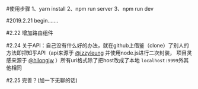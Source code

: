 #使用步骤
1、yarn install
2、npm run server
3、npm run dev

#2019.2.21
begin.......

#2.22
增加路由组件

#2.24
关于API：自己没有什么好的办法，就在github上借鉴（clone）了别人的方法即把知乎API（api来源于 [@izzyleung](https://github.com/izzyleung/ZhihuDailyPurify) 并使用node.js进行二次封装， 项目灵感来源于 [@hilongjw](https://github.com/hilongjw/vue-zhihu-daily?utm_source=tuicool&utm_medium=referral) ）所有uri格式除了把host改成了本地 `localhost:9999`外其他相同

#2.25
完善？(加一下无聊的话)